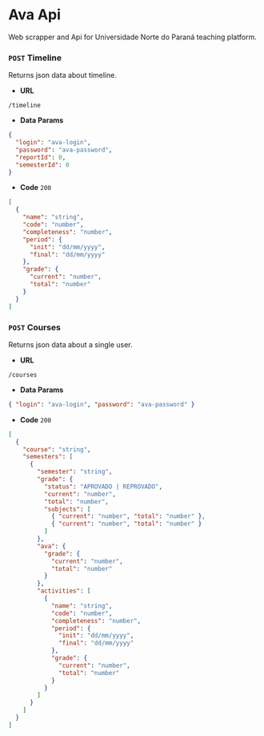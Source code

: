 # Ava Api

Web scrapper and Api for Universidade Norte do Paraná teaching platform.

### `POST` **Timeline**

Returns json data about timeline.

- **URL**

```
/timeline
```

- **Data Params**

```json
{
  "login": "ava-login",
  "password": "ava-password",
  "reportId": 0,
  "semesterId": 0
}
```

- **Code** `200`

```json
[
  {
    "name": "string",
    "code": "number",
    "completeness": "number",
    "period": {
      "init": "dd/mm/yyyy",
      "final": "dd/mm/yyyy"
    },
    "grade": {
      "current": "number",
      "total": "number"
    }
  }
]
```

### `POST` **Courses**

Returns json data about a single user.

- **URL**

```
/courses
```

- **Data Params**

```json
{ "login": "ava-login", "password": "ava-password" }
```

- **Code** `200`

```json
[
  {
    "course": "string",
    "semesters": [
      {
        "semester": "string",
        "grade": {
          "status": "APROVADO | REPROVADO",
          "current": "number",
          "total": "number",
          "subjects": [
            { "current": "number", "total": "number" },
            { "current": "number", "total": "number" }
          ]
        },
        "ava": {
          "grade": {
            "current": "number",
            "total": "number"
          }
        },
        "activities": [
          {
            "name": "string",
            "code": "number",
            "completeness": "number",
            "period": {
              "init": "dd/mm/yyyy",
              "final": "dd/mm/yyyy"
            },
            "grade": {
              "current": "number",
              "total": "number"
            }
          }
        ]
      }
    ]
  }
]
```
